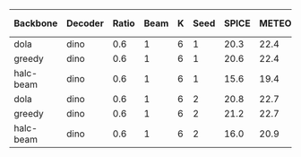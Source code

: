 | Backbone | Decoder | Ratio | Beam | K | Seed | SPICE | METEOR | CIDEr | CHAIRs | CHAIRi | Num of Samples | Max Tokens |
|---------|---------|-----------|-----------|----------|------------|-------|--------|-------|--------|--------|--------|--------|
| dola | dino | 0.6 | 1 | 6 | 1 | 20.3 | 22.4 | 0.0 | 33.3 | 13.6 | 64 | 500 |
| greedy | dino | 0.6 | 1 | 6 | 1 | 20.6 | 22.4 | 0.0 | 30.3 | 12.2 | 64 | 500 |
| halc-beam | dino | 0.6 | 1 | 6 | 1 | 15.6 | 19.4 | 3.3 | 28.3 | 13.7 | 64 | 500 |
| dola | dino | 0.6 | 1 | 6 | 2 | 20.8 | 22.7 | 0.0 | 23.2 | 8.0 | 64 | 500 |
| greedy | dino | 0.6 | 1 | 6 | 2 | 21.2 | 22.7 | 0.0 | 21.2 | 6.9 | 64 | 500 |
| halc-beam | dino | 0.6 | 1 | 6 | 2 | 16.0 | 20.9 | 6.8 | 20.2 | 9.4 | 64 | 500 |
